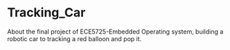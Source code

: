 # Tracking_Car
About the final project of ECE5725-Embedded Operating system, building a robotic car to tracking a red balloon and pop it. 
